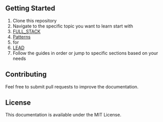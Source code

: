 
## Getting Started

1. Clone this repository
2. Navigate to the specific topic you want to learn start with
3. [FULL_STACK](FULL_STACK.md)
4. [Patterns](Fullstack_Patterns.md)
5. for
6. [LEAD](LEAD.md)
7. Follow the guides in order or jump to specific sections based on your needs

## Contributing

Feel free to submit pull requests to improve the documentation.  

## License

This documentation is available under the MIT License.  
